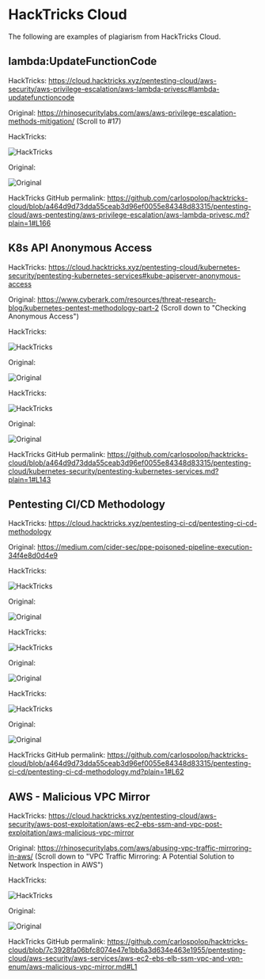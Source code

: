 # HackTricks Cloud
The following are examples of plagiarism from HackTricks Cloud.

## lambda:UpdateFunctionCode

HackTricks: https://cloud.hacktricks.xyz/pentesting-cloud/aws-security/aws-privilege-escalation/aws-lambda-privesc#lambda-updatefunctioncode

Original: https://rhinosecuritylabs.com/aws/aws-privilege-escalation-methods-mitigation/ (Scroll to #17)

HackTricks:

![HackTricks](/hacktricks-cloud/screenshots/lambda-update-function-code-hacktricks.png)

Original: 

![Original](/hacktricks-cloud/screenshots/lambda-update-function-code-original.png)

HackTricks GitHub permalink: https://github.com/carlospolop/hacktricks-cloud/blob/a464d9d73dda55ceab3d96ef0055e84348d83315/pentesting-cloud/aws-pentesting/aws-privilege-escalation/aws-lambda-privesc.md?plain=1#L166

## K8s API Anonymous Access

HackTricks: https://cloud.hacktricks.xyz/pentesting-cloud/kubernetes-security/pentesting-kubernetes-services#kube-apiserver-anonymous-access

Original: https://www.cyberark.com/resources/threat-research-blog/kubernetes-pentest-methodology-part-2 (Scroll down to "Checking Anonymous Access")

HackTricks:

![HackTricks](/hacktricks-cloud/screenshots/k8s-api-anonymous-access-hacktricks.png)

Original:

![Original](/hacktricks-cloud/screenshots/k8s-api-anonymous-access-original.png)

HackTricks:

![HackTricks](/hacktricks-cloud/screenshots/k8s-api-anonymous-access-hacktricks2.png)

Original:

![Original](/hacktricks-cloud/screenshots/k8s-api-anonymous-access-original2.png)

HackTricks GitHub permalink: https://github.com/carlospolop/hacktricks-cloud/blob/a464d9d73dda55ceab3d96ef0055e84348d83315/pentesting-cloud/kubernetes-security/pentesting-kubernetes-services.md?plain=1#L143

## Pentesting CI/CD Methodology

HackTricks: https://cloud.hacktricks.xyz/pentesting-ci-cd/pentesting-ci-cd-methodology

Original: https://medium.com/cider-sec/ppe-poisoned-pipeline-execution-34f4e8d0d4e9

HackTricks:

![HackTricks](/hacktricks-cloud/screenshots/pentesting-cicd-methodology-hacktricks.png)

Original:

![Original](/hacktricks-cloud/screenshots/pentesting-cicd-methodologyh-original.png)

HackTricks:

![HackTricks](/hacktricks-cloud/screenshots/pentesting-cicd-methodology2-hacktricks.png)

Original:

![Original](/hacktricks-cloud/screenshots/pentesting-cicd-methodology-original2.png)

HackTricks:

![HackTricks](/hacktricks-cloud/screenshots/pentesting-cicd-methodology-hacktricks3.png)

Original:

![Original](/hacktricks-cloud/screenshots/pentesting-ci-cd-methodologyh-original3.png)



HackTricks GitHub permalink: https://github.com/carlospolop/hacktricks-cloud/blob/a464d9d73dda55ceab3d96ef0055e84348d83315/pentesting-ci-cd/pentesting-ci-cd-methodology.md?plain=1#L62

## AWS - Malicious VPC Mirror

HackTricks: https://cloud.hacktricks.xyz/pentesting-cloud/aws-security/aws-post-exploitation/aws-ec2-ebs-ssm-and-vpc-post-exploitation/aws-malicious-vpc-mirror

Original: https://rhinosecuritylabs.com/aws/abusing-vpc-traffic-mirroring-in-aws/ (Scroll down to "VPC Traffic Mirroring: A Potential Solution to Network Inspection in AWS")

HackTricks:

![HackTricks](/hacktricks-cloud/screenshots/vpc-traffic-mirroring-hacktricks1.png)

Original:

![Original](/hacktricks-cloud/screenshots/vpc-traffic-mirroring-original.png)

HackTricks GitHub permalink: https://github.com/carlospolop/hacktricks-cloud/blob/7c3928fa06bfc8074e47e1bb6a3d634e463e1955/pentesting-cloud/aws-security/aws-services/aws-ec2-ebs-elb-ssm-vpc-and-vpn-enum/aws-malicious-vpc-mirror.md#L1
